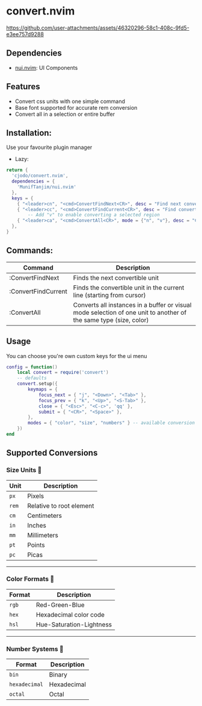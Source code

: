 # convert.nvim

https://github.com/user-attachments/assets/46320296-58c1-408c-9fd5-e3ee757d9288

## Dependencies
- [nui.nvim](https://github.com/MunifTanjim/nui.nvim): UI Components

## Features
- Convert css units with one simple command
- Base font supported for accurate rem conversion
- Convert all in a selection or entire buffer

## Installation: 
Use your favourite plugin manager

- Lazy: 
```lua
return {
  'cjodo/convert.nvim',
  dependencies = {
    'MunifTanjim/nui.nvim'
  },
  keys = {
    { "<leader>cn", "<cmd>ConvertFindNext<CR>", desc = "Find next convertable unit" },
    { "<leader>cc", "<cmd>ConvertFindCurrent<CR>", desc = "Find convertable unit in current line" },
        -- Add "v" to enable converting a selected region
    { "<leader>ca", "<cmd>ConvertAll<CR>", mode = {"n", "v"}, desc = "Convert all of a specified unit" },
  },
}
```
## Commands:

| Command              | Description                                                               |
|----------------------|---------------------------------------------------------------------------|
| :ConvertFindNext     | Finds the next convertible unit                                           |
| :ConvertFindCurrent  | Finds the convertible unit in the current line (starting from cursor)     |
| :ConvertAll          | Converts all instances in a buffer or visual mode selection of one unit to another of the same type (size, color)                         |

## Usage
You can choose you're own custom keys for the ui menu

```lua
config = function()
    local convert = require('convert')
    -- defaults
    convert.setup({
        keymaps = {
            focus_next = { "j", "<Down>", "<Tab>" },
            focus_prev = { "k", "<Up>", "<S-Tab>" },
            close = { "<Esc>", "<C-c>", 'qq' },
            submit = { "<CR>", "<Space>" },
        },
        modes = { "color", "size", "numbers" } -- available conversion modes
    })
end

```
## Supported Conversions

### Size Units 📏  

| Unit | Description |
|------|------------|
| `px`  | Pixels |
| `rem` | Relative to root element |
| `cm`  | Centimeters |
| `in`  | Inches |
| `mm`  | Millimeters |
| `pt`  | Points |
| `pc`  | Picas |

---

### Color Formats 🎨  

| Format | Description |
|--------|------------|
| `rgb`  | Red-Green-Blue |
| `hex`  | Hexadecimal color code |
| `hsl`  | Hue-Saturation-Lightness |

---

### Number Systems 🔢  

| Format       | Description |
|-------------|------------|
| `bin`       | Binary |
| `hexadecimal` | Hexadecimal |
| `octal`     | Octal |

